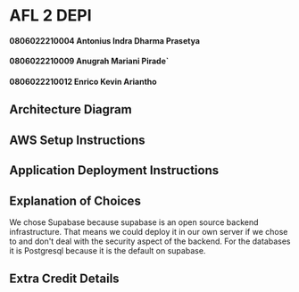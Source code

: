 # AFL 2 DEPI
#### 0806022210004 Antonius Indra Dharma Prasetya
#### 0806022210009 Anugrah Mariani Pirade`
#### 0806022210012 Enrico Kevin Ariantho

## Architecture Diagram


## AWS Setup Instructions


## Application Deployment Instructions


## Explanation of Choices
We chose Supabase because supabase is an open source backend infrastructure. That means we could deploy it in our own server if we chose to and don't deal with the security aspect of the backend.
For the databases it is Postgresql because it is the default on supabase.


## Extra Credit Details
